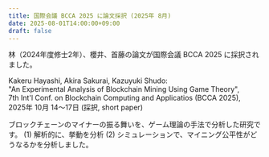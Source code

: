 ```yaml
---
title: 国際会議 BCCA 2025 に論文採択 (2025年 8月)
date: 2025-08-01T14:00:00+09:00
draft: false
---
```

林（2024年度修士2年）、櫻井、首藤の論文が国際会議 BCCA 2025 に採択されました。

Kakeru Hayashi, Akira Sakurai, Kazuyuki Shudo:<br>
"An Experimental Analysis of Blockchain Mining Using Game Theory",<br>
7th Int'l Conf. on Blockchain Computing and Applicatios (BCCA 2025),<br>
2025年 10月 14〜17日 (採択, short paper)

ブロックチェーンのマイナーの振る舞いを、ゲーム理論の手法で分析した研究です。 (1) 解析的に、挙動を分析 (2) シミュレーションで、マイニング公平性がどうなるかを分析しました。
